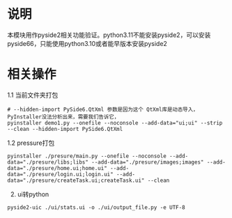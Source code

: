 # 说明
本模块用作pyside2相关功能验证。python3.11不能安装pyside2，可以安装pyside66，只能使用python3.10或者能早版本安装pyside2

# 相关操作
1.1 当前文件夹打包
```shell
# --hidden-import PySide6.QtXml 参数是因为这个 QtXml库是动态导入，PyInstaller没法分析出来，需要我们告诉它，
pyinstaller demo1.py --onefile --noconsole --add-data="ui;ui" --strip --clean --hidden-import PySide6.QtXml
```
1.2 pressure打包
```shell
pyinstaller ./presure/main.py --onefile --noconsole --add-data="./presure/libs;libs" --add-data="./presure/images;images" --add-data="./presure/home.ui;home.ui" --add-data="./presure/login.ui;login.ui" --add-data="./presure/createTask.ui;createTask.ui" --clean
```

2. ui转python
```shell
pyside2-uic ./ui/stats.ui -o ./ui/output_file.py -e UTF-8
```